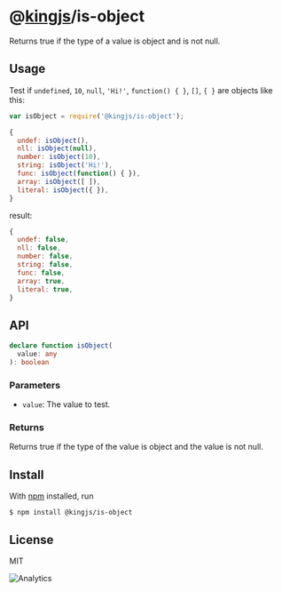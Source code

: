 # @[kingjs](https://www.npmjs.com/package/kingjs)/is-object
Returns true if the type of a value is object and is not null.
## Usage
Test if `undefined`, `10`, `null`, `'Hi!'`, `function() { }`, `[]`, `{ }` are objects like this: 
```js
var isObject = require('@kingjs/is-object');

{
  undef: isObject(),
  nll: isObject(null),
  number: isObject(10),
  string: isObject('Hi!'),
  func: isObject(function() { }),
  array: isObject([ ]), 
  literal: isObject({ }), 
}
```
result:
```js
{
  undef: false,
  nll: false,
  number: false,
  string: false,
  func: false,
  array: true, 
  literal: true, 
}
```
## API
```ts
declare function isObject(
  value: any
): boolean
```
### Parameters
- `value`: The value to test.
### Returns
Returns true if the type of the value is object and the value is not null.
## Install
With [npm](https://npmjs.org/) installed, run
```
$ npm install @kingjs/is-object
```
## License
MIT

![Analytics](https://analytics.kingjs.net/is-object)